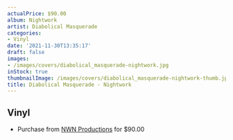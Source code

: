 ```yaml
---
actualPrice: $90.00
album: Nightwork
artist: Diabolical Masquerade
categories:
- Vinyl
date: '2021-11-30T13:35:17'
draft: false
images:
- /images/covers/diabolical_masquerade-nightwork.jpg
inStock: true
thumbnailImage: /images/covers/diabolical_masquerade-nightwork-thumb.jpg
title: Diabolical Masquerade - Nightwork
---
```


## Vinyl
* Purchase from [NWN Productions](http://shop.nwnprod.com/index.php?route=product/product&path=75&product_id=18970&sort=pd.name&order=ASC) for $90.00
